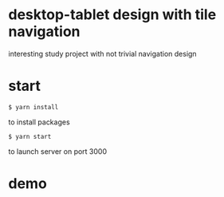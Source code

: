 # desktop-tablet design with tile navigation

interesting study project with not trivial navigation design 


# start

``$ yarn install``

to install packages

``$ yarn start``

to launch server on port 3000

# demo

[](demo.gif)

